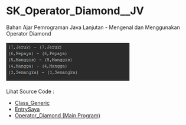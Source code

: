 # SK_Operator_Diamond__JV
Bahan Ajar Pemrograman Java Lanjutan - Mengenal dan Menggunakan Operator Diamond<br><br>
<img src="https://github.com/RizkyKhapidsyah/SK_Operator_Diamond__JV/blob/master/Result/001.PNG"><br><br>
Lihat Source Code : <br>
- <a href="https://github.com/RizkyKhapidsyah/SK_Operator_Diamond__JV/blob/master/src/com/rizkykhapidsyah/Class_Generic.java">Class_Generic</a><br>
- <a href="https://github.com/RizkyKhapidsyah/SK_Operator_Diamond__JV/blob/master/src/com/rizkykhapidsyah/EntrySaya.java">EntrySaya</a><br>
- <a href="https://github.com/RizkyKhapidsyah/SK_Operator_Diamond__JV/blob/master/src/Operator_Diamond.java">Operator_Diamond (Main Program)</a>
